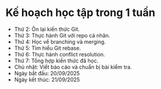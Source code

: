 # Kế hoạch học tập trong 1 tuần

- Thứ 2: Ôn lại kiến thức Git.
- Thứ 3: Thực hành Git với repo cá nhân.
- Thứ 4: Học về branching và merging.
- Thứ 5: Tìm hiểu Git rebase.
- Thứ 6: Thực hành conflict resolution.
- Thứ 7: Tổng hợp kiến thức đã học.
- Chủ nhật: Viết báo cáo và chuẩn bị bài kiểm tra.
- Ngày bắt đầu: 20/09/2025
- Ngày kết thúc: 21/09/2025
